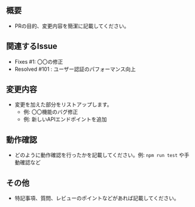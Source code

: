## 概要

- PRの目的、変更内容を簡潔に記載してください。

## 関連するIssue

- Fixes #1: 〇〇の修正
- Resolved #101 : ユーザー認証のパフォーマンス向上

## 変更内容

- 変更を加えた部分をリストアップします。
  - 例: 〇〇機能のバグ修正
  - 例: 新しいAPIエンドポイントを追加

## 動作確認

- どのように動作確認を行ったかを記載してください。例: `npm run test` や手動確認など

## その他

- 特記事項、質問、レビューのポイントなどがあれば記載してください。
